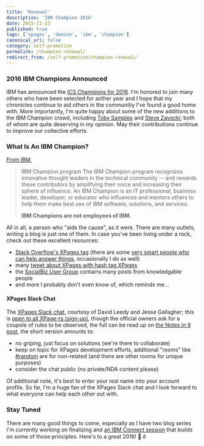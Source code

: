 ```yaml
---
title: 'Renewal'
description: 'IBM Champion 2016'
date: 2015-11-23
published: true
tags: ['xpages', 'domino', 'ibm', 'champion']
canonical_url: false
category: self-promotion
permalink: /champion-renewal/
redirect_from: /self-promotion/champion-renewal/
---
```


### 2016 IBM Champions Announced

IBM has announced the [ICS Champions for 2016](https://www.ibm.com/developerworks/community/blogs/ibmchampion/entry/Announcing_the_IBM_Champion_Class_of_2016_for_IBM_Social_Business?lang=en). I'm honored to join many others who have been selected for aother year and I hope that my chronicles continue to aid others in the communitiy I've found a good home with. More importantly, I'm quite happy about some of the new additions to the IBM Champion crowd, including [Toby Samples](https://www.tobysamples.com/) and [Steve Zavocki](https://notesspeak.blogspot.com/); both of whom are quite deserving in my opinion. May their contributions continue to improve our collective efforts.

### What Is An IBM Champion?

[From IBM](https://www.ibm.com/developerworks/champion/ "IBM Champion page on developerWorks"),

> IBM Champion program
The IBM Champion program recognizes innovative thought leaders in the technical community -- and rewards these contributors by amplifying their voice and increasing their sphere of influence. An IBM Champion is an IT professional, business leader, developer, or educator who influences and mentors others to help them make best use of IBM software, solutions, and services.
> 
> **IBM Champions are not employees of IBM.**

All in all, a person who "aids the cause", as it were. There are many outlets, writing a blog is just one of them. In case you've been living under a rock, check out these excellent resources:

* [Stack Overflow's XPages tag](https://stackoverflow.com/questions/tagged/xpages) (there are some [very smart people who can help answer things](https://stackoverflow.com/tags/xpages/topusers), occasionally I do as well)
* many [tweet about XPages with hash tag XPages](https://twitter.com/hashtag/XPages?src=hash)
* the [SocialBiz User Group](https://www.socialbizug.org/) contains many posts from knowledgable people
* and more I probably don't even know of, which reminds me...

#### XPages Slack Chat

The [XPages Slack chat](https://xpages.slack.com), courtesy of David Leedy and Jesse Gallagher; this is [open to all XPage-rs (sign-up)](https://xpages-slack-invites.herokuapp.com/), though the official owners ask for a coupole of rules to be observed, the full can be read up on [the Notes in 9 post](https://www.notesin9.com/2015/11/16/announcing-the-xpages-development-chat-on-slack/), the short version amounts to:

* no griping, just focus on solutions (we're there to collaborate)
* keep on topic for XPages development efforts, additional "rooms" like [#random](https://xpages.slack.com/archives/random) are for non-related (and there are other rooms for unique purposes)
* consider the chat public (no private/NDA content please)

Of additional note, it's best to enter your real name into your account profile. So far, I'm a huge fan of the XPages Slack chat and I look forward to what everyone can help each other out with.

### Stay Tuned

There are many good things to come, especially as I have two blog series I'm currently working on finalizing and [an IBM Connect session](https://www-950.ibm.com/events/global/connect/sessions/preview.html?sessionid=BP-1380) that builds on some of those principles. Here's to a great 2016! 🍻 ð
